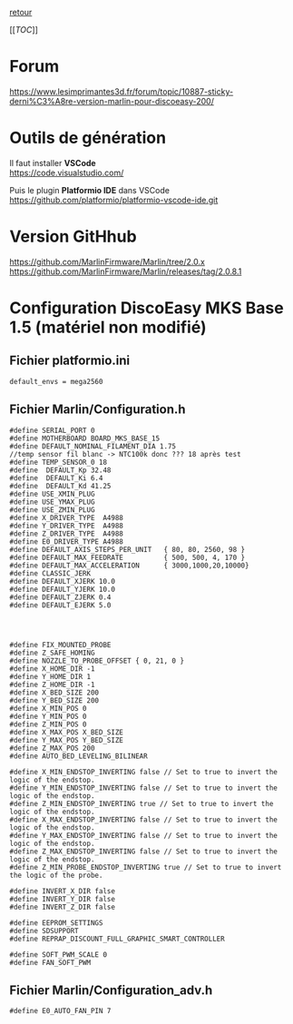 [retour](../README.md)  

[[_TOC_]]
# Forum  
https://www.lesimprimantes3d.fr/forum/topic/10887-sticky-derni%C3%A8re-version-marlin-pour-discoeasy-200/


# Outils de génération
Il faut installer **VSCode**  
https://code.visualstudio.com/

Puis le plugin **Platformio IDE** dans VSCode  
https://github.com/platformio/platformio-vscode-ide.git

# Version GitHhub
https://github.com/MarlinFirmware/Marlin/tree/2.0.x  
https://github.com/MarlinFirmware/Marlin/releases/tag/2.0.8.1

# Configuration DiscoEasy MKS Base 1.5 (matériel non modifié) 
## Fichier platformio.ini  
```
default_envs = mega2560
```
## Fichier Marlin/Configuration.h  
```
#define SERIAL_PORT 0
#define MOTHERBOARD BOARD_MKS_BASE_15
#define DEFAULT_NOMINAL_FILAMENT_DIA 1.75
//temp sensor fil blanc -> NTC100k donc ??? 18 après test
#define TEMP_SENSOR_0 18
#define  DEFAULT_Kp 32.48
#define  DEFAULT_Ki 6.4
#define  DEFAULT_Kd 41.25
#define USE_XMIN_PLUG
#define USE_YMAX_PLUG
#define USE_ZMIN_PLUG
#define X_DRIVER_TYPE  A4988
#define Y_DRIVER_TYPE  A4988
#define Z_DRIVER_TYPE  A4988
#define E0_DRIVER_TYPE A4988
#define DEFAULT_AXIS_STEPS_PER_UNIT   { 80, 80, 2560, 98 }
#define DEFAULT_MAX_FEEDRATE          { 500, 500, 4, 170 }
#define DEFAULT_MAX_ACCELERATION      { 3000,1000,20,10000}
#define CLASSIC_JERK
#define DEFAULT_XJERK 10.0
#define DEFAULT_YJERK 10.0
#define DEFAULT_ZJERK 0.4
#define DEFAULT_EJERK 5.0



 
#define FIX_MOUNTED_PROBE 
#define Z_SAFE_HOMING
#define NOZZLE_TO_PROBE_OFFSET { 0, 21, 0 }
#define X_HOME_DIR -1
#define Y_HOME_DIR 1
#define Z_HOME_DIR -1
#define X_BED_SIZE 200
#define Y_BED_SIZE 200
#define X_MIN_POS 0
#define Y_MIN_POS 0
#define Z_MIN_POS 0
#define X_MAX_POS X_BED_SIZE
#define Y_MAX_POS Y_BED_SIZE
#define Z_MAX_POS 200
#define AUTO_BED_LEVELING_BILINEAR

#define X_MIN_ENDSTOP_INVERTING false // Set to true to invert the logic of the endstop.
#define Y_MIN_ENDSTOP_INVERTING false // Set to true to invert the logic of the endstop.
#define Z_MIN_ENDSTOP_INVERTING true // Set to true to invert the logic of the endstop.
#define X_MAX_ENDSTOP_INVERTING false // Set to true to invert the logic of the endstop.
#define Y_MAX_ENDSTOP_INVERTING false // Set to true to invert the logic of the endstop.
#define Z_MAX_ENDSTOP_INVERTING false // Set to true to invert the logic of the endstop.
#define Z_MIN_PROBE_ENDSTOP_INVERTING true // Set to true to invert the logic of the probe.

#define INVERT_X_DIR false
#define INVERT_Y_DIR false
#define INVERT_Z_DIR false

#define EEPROM_SETTINGS
#define SDSUPPORT
#define REPRAP_DISCOUNT_FULL_GRAPHIC_SMART_CONTROLLER

#define SOFT_PWM_SCALE 0
#define FAN_SOFT_PWM
```

## Fichier Marlin/Configuration_adv.h
```
#define E0_AUTO_FAN_PIN 7
```